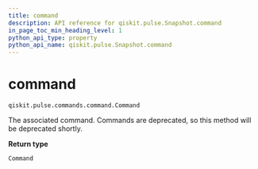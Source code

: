 ```yaml
---
title: command
description: API reference for qiskit.pulse.Snapshot.command
in_page_toc_min_heading_level: 1
python_api_type: property
python_api_name: qiskit.pulse.Snapshot.command
---
```


# command

<span id="qiskit.pulse.Snapshot.command" />

`qiskit.pulse.commands.command.Command`

The associated command. Commands are deprecated, so this method will be deprecated shortly.

**Return type**

`Command`

